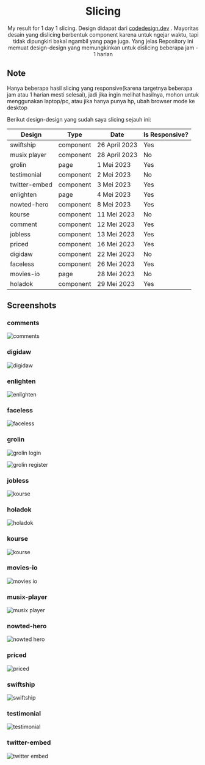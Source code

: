 <div align="center">
  <h1>Slicing</h1>
  <p>My result for 1 day 1 slicing. Design didapat dari <a href="https://codedesign.dev" target="_blank">codedesign.dev</a> . Mayoritas desain yang dislicing berbentuk component karena untuk ngejar waktu, tapi tidak dipungkiri bakal ngambil yang page juga. Yang jelas Repository ini memuat design-design yang memungkinkan untuk dislicing beberapa jam - 1 harian</p>
</div>
 
## Note

Hanya beberapa hasil slicing yang responsive(karena targetnya beberapa jam atau 1 harian mesti selesai), jadi jika ingin melihat hasilnya, mohon untuk menggunakan laptop/pc, atau jika hanya punya hp, ubah browser mode ke desktop

Berikut design-design yang sudah saya slicing sejauh ini:

| Design        | Type      | Date          | Is Responsive? |
| ------------- | --------- | ------------- | -------------- |
| swiftship     | component | 26 April 2023 | Yes            |
| musix player  | component | 28 April 2023 | No             |
| grolin        | page      | 1 Mei 2023    | Yes            |
| testimonial   | component | 2 Mei 2023    | No             |
| twitter-embed | component | 3 Mei 2023    | Yes            |
| enlighten     | page      | 4 Mei 2023    | Yes            |
| nowted-hero   | component | 8 Mei 2023    | Yes            |
| kourse        | component | 11 Mei 2023   | No             |
| comment       | component | 12 Mei 2023   | Yes            |
| jobless       | component | 13 Mei 2023   | Yes            |
| priced        | component | 16 Mei 2023   | Yes            |
| digidaw       | component | 22 Mei 2023   | No             |
| faceless      | component | 26 Mei 2023   | Yes            |
| movies-io     | page      | 28 Mei 2023   | No             |
| holadok       | component | 29 Mei 2023   | Yes            |

## Screenshots

### comments

![comments](/public/docs/comment.png)

### digidaw

![digidaw](/public/docs/digidaw.png)

### enlighten

![enlighten](/public/docs/enlighten.png)

### faceless

![faceless](/public/docs/faceless.png)

### grolin

![grolin login](public/docs/grolin-login.png)

![grolin register](public/docs/grolin-register.png)

### jobless

![kourse](public/docs/jobless.png)

### holadok

![holadok](public/docs/holadok.png)

### kourse

![kourse](public/docs/kourse.png)

### movies-io

![movies io](public/docs/movies-io.png)

### musix-player

![musix player](public/docs/musix-player.png)

### nowted-hero

![nowted hero](public/docs/nowted-hero.png)

### priced

![priced](public/docs/priced.png)

### swiftship

![swiftship](/public/docs/swiftship.png)

### testimonial

![testimonial](public/docs/testimonial.png)

### twitter-embed

![twitter embed](public/docs/twitter-embed.png)
